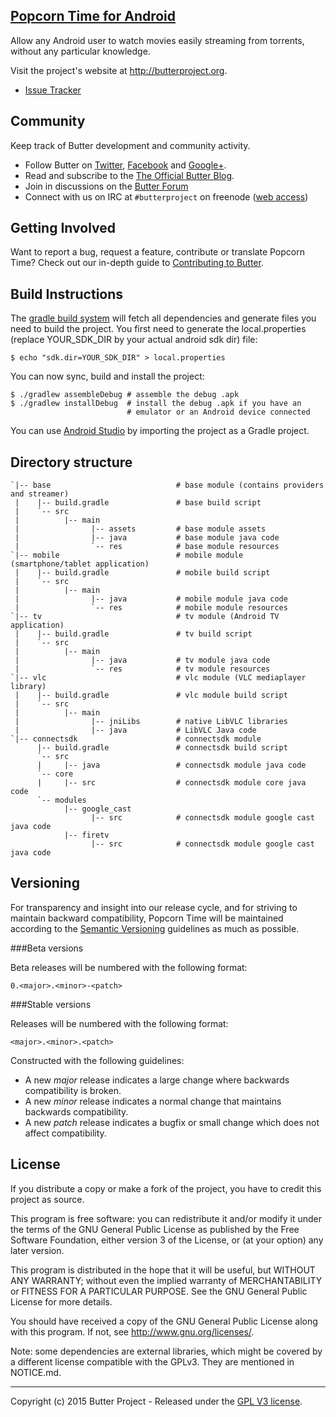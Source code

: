 [Popcorn Time for Android](https://github.com/butterproject/android)
----

Allow any Android user to watch movies easily streaming from torrents, without any particular knowledge.

Visit the project's website at <http://butterproject.org>.

* [Issue Tracker](https://github.com/butterproject/android/issues)

## Community

Keep track of Butter development and community activity.

* Follow Butter on [Twitter](https://twitter.com/butterproject), [Facebook](https://www.facebook.com/ButterProjectOrg) and [Google+](https://plus.google.com/communities/111003619134556931561).
* Read and subscribe to the [The Official Butter Blog](https://github.com/butterproject/blog).
* Join in discussions on the [Butter Forum](https://github.com/butterproject/discuss)
* Connect with us on IRC at `#butterproject` on freenode ([web access](http://webchat.freenode.net/?channels=butterproject))

## Getting Involved

Want to report a bug, request a feature, contribute or translate Popcorn Time? Check out our in-depth guide to [Contributing to Butter](CONTRIBUTING.md).

## Build Instructions ##

The [gradle build system](http://tools.android.com/tech-docs/new-build-system/user-guide) will fetch all dependencies and generate
files you need to build the project. You first need to generate the
local.properties (replace YOUR_SDK_DIR by your actual android sdk dir)
file:

    $ echo "sdk.dir=YOUR_SDK_DIR" > local.properties

You can now sync, build and install the project:

    $ ./gradlew assembleDebug # assemble the debug .apk
    $ ./gradlew installDebug  # install the debug .apk if you have an
                              # emulator or an Android device connected

You can use [Android Studio](http://developer.android.com/sdk/installing/studio.html) by importing the project as a Gradle project.

## Directory structure ##

    `|-- base                            # base module (contains providers and streamer)
     |    |-- build.gradle               # base build script
     |    `-- src
     |          |-- main
     |                |-- assets         # base module assets
     |                |-- java           # base module java code
     |                `-- res            # base module resources
    `|-- mobile                          # mobile module (smartphone/tablet application)
     |    |-- build.gradle               # mobile build script
     |    `-- src
     |          |-- main
     |                |-- java           # mobile module java code
     |                `-- res            # mobile module resources
    `|-- tv                              # tv module (Android TV application)
     |    |-- build.gradle               # tv build script
     |    `-- src
     |          |-- main
     |                |-- java           # tv module java code
     |                `-- res            # tv module resources
    `|-- vlc                             # vlc module (VLC mediaplayer library)
     |    |-- build.gradle               # vlc module build script
     |    `-- src
     |          |-- main
     |                |-- jniLibs        # native LibVLC libraries
     |                |-- java           # LibVLC Java code
    `|-- connectsdk                      # connectsdk module
          |-- build.gradle               # connectsdk build script
          `-- src
          |     |-- java                 # connectsdk module java code
          `-- core
          |     |-- src                  # connectsdk module core java code
          `-- modules
                |-- google_cast
                      |-- src            # connectsdk module google cast java code
                |-- firetv
                      |-- src            # connectsdk module google cast java code

## Versioning

For transparency and insight into our release cycle, and for striving to maintain backward compatibility, Popcorn Time will be maintained according to the [Semantic Versioning](http://semver.org/) guidelines as much as possible.

###Beta versions

Beta releases will be numbered with the following format:

`0.<major>.<minor>-<patch>`

###Stable versions

Releases will be numbered with the following format:

`<major>.<minor>.<patch>`


Constructed with the following guidelines:
* A new *major* release indicates a large change where backwards compatibility is broken.
* A new *minor* release indicates a normal change that maintains backwards compatibility.
* A new *patch* release indicates a bugfix or small change which does not affect compatibility.

## License

If you distribute a copy or make a fork of the project, you have to credit this project as source.

This program is free software: you can redistribute it and/or modify it under the terms of the GNU General Public License as published by the Free Software Foundation, either version 3 of the License, or (at your option) any later version.

This program is distributed in the hope that it will be useful, but WITHOUT ANY WARRANTY; without even the implied warranty of MERCHANTABILITY or FITNESS FOR A PARTICULAR PURPOSE.  See the GNU General Public License for more details.

You should have received a copy of the GNU General Public License along with this program.  If not, see http://www.gnu.org/licenses/.

Note: some dependencies are external libraries, which might be covered by a different license compatible with the GPLv3. They are mentioned in NOTICE.md.

***

Copyright (c) 2015 Butter Project - Released under the [GPL V3 license](https://github.com/butterproject/android/LICENSE.md).